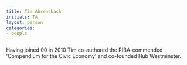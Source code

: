 ```yaml
---
title: Tim Ahrensbach
initials: TA
layout: person
categories:
- people
---
```


Having joined 00 in 2010 Tim co-authored the RIBA-commended 'Compendium for the Civic Economy' and co-founded Hub Westminster.
